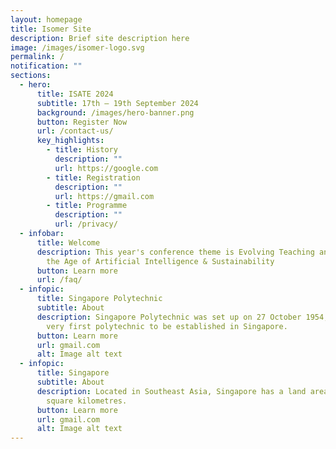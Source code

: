 ```yaml
---
layout: homepage
title: Isomer Site
description: Brief site description here
image: /images/isomer-logo.svg
permalink: /
notification: ""
sections:
  - hero:
      title: ISATE 2024
      subtitle: 17th – 19th September 2024
      background: /images/hero-banner.png
      button: Register Now
      url: /contact-us/
      key_highlights:
        - title: History
          description: ""
          url: https://google.com
        - title: Registration
          description: ""
          url: https://gmail.com
        - title: Programme
          description: ""
          url: /privacy/
  - infobar:
      title: Welcome
      description: This year's conference theme is Evolving Teaching and Learning in
        the Age of Artificial Intelligence & Sustainability
      button: Learn more
      url: /faq/
  - infopic:
      title: Singapore Polytechnic
      subtitle: About
      description: Singapore Polytechnic was set up on 27 October 1954, making it the
        very first polytechnic to be established in Singapore.
      button: Learn more
      url: gmail.com
      alt: Image alt text
  - infopic:
      title: Singapore
      subtitle: About
      description: Located in Southeast Asia, Singapore has a land area of about 710
        square kilometres.
      button: Learn more
      url: gmail.com
      alt: Image alt text
---
```

